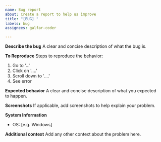 ```yaml
---
name: Bug report
about: Create a report to help us improve
title: "[BUG] "
labels: bug
assignees: galfar-coder

---
```


**Describe the bug**
A clear and concise description of what the bug is.

**To Reproduce**
Steps to reproduce the behavior:
1. Go to '...'
2. Click on '....'
3. Scroll down to '....'
4. See error

**Expected behavior**
A clear and concise description of what you expected to happen.

**Screenshots**
If applicable, add screenshots to help explain your problem.

**System Information**
 - OS: [e.g. Windows]

**Additional context**
Add any other context about the problem here.
